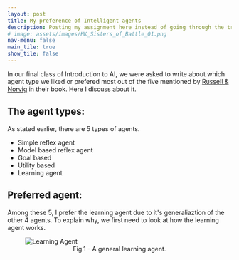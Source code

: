 ```yaml
---
layout: post
title: My preference of Intelligent agents
description: Posting my assignment here instead of going through the trouble of making a PDF
# image: assets/images/HK_Sisters_of_Battle_01.png
nav-menu: false
main_tile: true
show_tile: false
---
```

In our final class of Introduction to AI, we were asked to write about which agent type we liked or prefered most out of the five mentioned by [Russell & Norvig](https://en.wikipedia.org/wiki/Intelligent_agent#CITEREFRussellNorvig2003) in their book. Here I discuss about it.

## The agent types:
As stated earlier, there are 5 types of agents.

* Simple reflex agent
* Model based reflex agent
* Goal based
* Utility based
* Learning agent

## Preferred agent:
Among these 5, I prefer the learning agent due to it's generaliaztion of the other 4 agents. To explain why, we first need to look at how the learning agent works.
<figure>
    <img style="width=10%;" src="{% link assets/images/LearningDiagram1.png %}" alt="Learning Agent" data-position="center center" />
    <figcaption align="center">Fig.1 - A general learning agent.</figcaption>
</figure>





